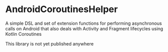 # AndroidCoroutinesHelper

A simple DSL and set of extension functions for performing asynchronous calls on Android that also deals with Activity and Fragment lifecycles using Kotlin Coroutines

This library is not yet published anywhere
